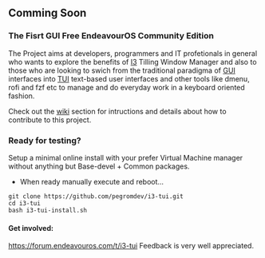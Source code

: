 ## Comming Soon

### The Fisrt GUI Free EndeavourOS Community Edition 
The Project aims at developers, programmers and IT profetionals in general who wants to explore the benefits of [I3](https://i3wm.org/) Tilling Window Manager and also to those who are looking to swich from the traditional paradigma of [GUI](https://en.wikipedia.org/wiki/Graphical_user_interface) interfaces into [TUI](https://en.wikipedia.org/wiki/Text-based_user_interface) text-based user interfaces and other tools like dmenu, rofi and fzf etc to manage and do everyday work in a keyboard oriented fashion.

Check out the [wiki](https://github.com/pegromdev/i3-tui/wiki) section for intructions and details about how to contribute to this project. 

### Ready for testing?

Setup a minimal online install with your prefer Virtual Machine manager without anything but Base-devel + Common packages. 

* When ready manually execute and reboot...
```
git clone https://github.com/pegromdev/i3-tui.git
cd i3-tui
bash i3-tui-install.sh
```
#### Get involved:
https://forum.endeavouros.com/t/i3-tui
Feedback is very well appreciated. 


